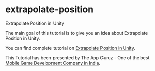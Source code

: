 # extrapolate-position
Extrapolate Position in Unity

The main goal of this tutorial is to give you an idea about Extrapolate Position in Unity.

You can find complete tutorial on [Extrapolate Position in Unity](http://www.theappguruz.com/blog/extrapolate-position-in-unity).

This Tutorial has been presented by The App Guruz - One of the best [Mobile Game Development Company in India](http://www.theappguruz.com/3d-game-development/).
